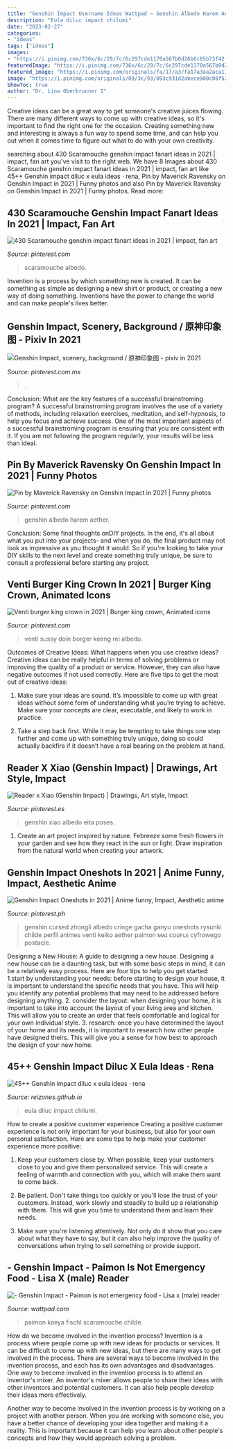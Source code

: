 ```yaml
---
title: "Genshin Impact Username Ideas Wattpad ~ Genshin Albedo Harem Aether"
description: "Eula diluc impact chilumi"
date: "2023-02-27"
categories:
- "ideas"
tags: ["ideas"]
images:
- "https://i.pinimg.com/736x/6c/29/7c/6c297cde1170a567b0d26b6c05b73f42.jpg"
featuredImage: "https://i.pinimg.com/736x/6c/29/7c/6c297cde1170a567b0d26b6c05b73f42.jpg"
featured_image: "https://i.pinimg.com/originals/fa/17/a3/fa17a3aa2aca114fe4b593c9a597adb6.jpg"
image: "https://i.pinimg.com/originals/09/3c/93/093c931d2abece900c06f52aab096d79.jpg"
ShowToc: true
author: "Dr. Lina Oberbrunner I"
---
```



Creative ideas can be a great way to get someone's creative juices flowing. There are many different ways to come up with creative ideas, so it's important to find the right one for the occasion. Creating something new and interesting is always a fun way to spend some time, and can help you out when it comes time to figure out what to do with your own creativity.

	

		
searching about 430 Scaramouche genshin impact fanart ideas in 2021 | impact, fan art you've visit to the right web. We have 8 Images about 430 Scaramouche genshin impact fanart ideas in 2021 | impact, fan art like 45++ Genshin impact diluc x eula ideas · rena, Pin by Maverick Ravensky on Genshin Impact in 2021 | Funny photos and also Pin by Maverick Ravensky on Genshin Impact in 2021 | Funny photos. Read more:
		
    
## 430 Scaramouche Genshin Impact Fanart Ideas In 2021 | Impact, Fan Art

<img loading=lazy src="https://i.pinimg.com/474x/01/d3/c5/01d3c5ba887b4c4ff5e7a9e5cfeec0a1.jpg" onerror="this.onerror=null;this.src='https://tse2.mm.bing.net/th?id=OIP.Nv-tl_hqpsCO36Hr-4zb7gAAAA&amp;pid=15.1';" alt="430 Scaramouche genshin impact fanart ideas in 2021 | impact, fan art">

_Source: pinterest.com_

>scaramouche albedo. 

	

Invention is a process by which something new is created. It can be something as simple as designing a new shirt or product, or creating a new way of doing something. Inventions have the power to change the world and can make people's lives better.

    
## Genshin Impact, Scenery, Background / 原神印象图 - Pixiv In 2021

<img loading=lazy src="https://i.pinimg.com/736x/6c/29/7c/6c297cde1170a567b0d26b6c05b73f42.jpg" onerror="this.onerror=null;this.src='https://tse3.mm.bing.net/th?id=OIP.SknjEiJSekx0tTVggY37hwHaEK&amp;pid=15.1';" alt="Genshin Impact, scenery, background / 原神印象图 - pixiv in 2021">

_Source: pinterest.com.mx_

>. 

	

Conclusion: What are the key features of a successful brainstroming program?
A successful brainstroming program involves the use of a variety of methods, including relaxation exercises, meditation, and self-hypnosis, to help you focus and achieve success. One of the most important aspects of a successful brainstroming program is ensuring that you are consistent with it. If you are not following the program regularly, your results will be less than ideal.

    
## Pin By Maverick Ravensky On Genshin Impact In 2021 | Funny Photos

<img loading=lazy src="https://i.pinimg.com/236x/6c/2e/a1/6c2ea162ee1f15fc8310ce8b1147d99b.jpg?nii=t" onerror="this.onerror=null;this.src='https://tse4.mm.bing.net/th?id=OIP.DOm2E_9a8t34g5WleYLWnQAAAA&amp;pid=15.1';" alt="Pin by Maverick Ravensky on Genshin Impact in 2021 | Funny photos">

_Source: pinterest.com_

>genshin albedo harem aether. 

	

Conclusion: Some final thoughts onDIY projects.
In the end, it's all about what you put into your projects- and when you do, the final product may not look as impressive as you thought it would. So if you're looking to take your DIY skills to the next level and create something truly unique, be sure to consult a professional before starting any project.

    
## Venti Burger King Crown In 2021 | Burger King Crown, Animated Icons

<img loading=lazy src="https://i.pinimg.com/736x/2a/a1/db/2aa1dbeff48a0d77c540ab2c176ee2e9.jpg" onerror="this.onerror=null;this.src='https://tse4.mm.bing.net/th?id=OIP.8PdiOGRdu06Y2h0_uzvB2gHaHa&amp;pid=15.1';" alt="Venti burger king crown in 2021 | Burger king crown, Animated icons">

_Source: pinterest.com_

>venti sussy doin borger keeng rei albedo. 

	

Outcomes of Creative Ideas: What happens when you use creative ideas?
Creative ideas can be really helpful in terms of solving problems or improving the quality of a product or service. However, they can also have negative outcomes if not used correctly. Here are five tips to get the most out of creative ideas:
1. Make sure your ideas are sound. It’s impossible to come up with great ideas without some form of understanding what you’re trying to achieve. Make sure your concepts are clear, executable, and likely to work in practice.

2. Take a step back first. While it may be tempting to take things one step further and come up with something truly unique, doing so could actually backfire if it doesn’t have a real bearing on the problem at hand.

    
## Reader X Xiao (Genshin Impact) | Drawings, Art Style, Impact

<img loading=lazy src="https://i.pinimg.com/originals/fa/17/a3/fa17a3aa2aca114fe4b593c9a597adb6.jpg" onerror="this.onerror=null;this.src='https://tse3.mm.bing.net/th?id=OIP.KC-qeqbuzgmiOA4D1ryt2QHaJD&amp;pid=15.1';" alt="Reader x Xiao (Genshin Impact) | Drawings, Art style, Impact">

_Source: pinterest.es_

>genshin xiao albedo eita poses. 

	

1. Create an art project inspired by nature. Febreeze some fresh flowers in your garden and see how they react in the sun or light. Draw inspiration from the natural world when creating your artwork.

    
## Genshin Impact Oneshots In 2021 | Anime Funny, Impact, Aesthetic Anime

<img loading=lazy src="https://i.pinimg.com/736x/58/c3/2d/58c32d9ae97ad6f2b0c4148fec0d10cc.jpg" onerror="this.onerror=null;this.src='https://tse4.mm.bing.net/th?id=OIP.TAZwD2vdz4HGNquTKu4l3QAAAA&amp;pid=15.1';" alt="Genshin Impact Oneshots in 2021 | Anime funny, Impact, Aesthetic anime">

_Source: pinterest.ph_

>genshin cursed zhongli albedo cringe gacha ganyu oneshots rysunki childe perfil animes venti keiko aether paimon ᴍᴀɪ ᴄᴏᴜᴘʟᴇ cyfrowego postacie. 

	

Designing a New House: A guide to designing a new house.
Designing a new house can be a daunting task, but with some basic steps in mind, it can be a relatively easy process. Here are four tips to help you get started: 1.start by understanding your needs: before starting to design your house, it is important to understand the specific needs that you have. This will help you identify any potential problems that may need to be addressed before designing anything. 2. consider the layout: when designing your home, it is important to take into account the layout of your living area and kitchen. This will allow you to create an order that feels comfortable and logical for your own individual style. 3. research: once you have determined the layout of your home and its needs, it is important to research how other people have designed theirs. This will give you a sense for how best to approach the design of your new home. 
    
## 45++ Genshin Impact Diluc X Eula Ideas · Rena

<img loading=lazy src="https://i.pinimg.com/originals/09/3c/93/093c931d2abece900c06f52aab096d79.jpg" onerror="this.onerror=null;this.src='https://tse1.mm.bing.net/th?id=OIP.J3Bail1eLgqOwjWwfi0tSgHaLa&amp;pid=15.1';" alt="45++ Genshin impact diluc x eula ideas · rena">

_Source: reizones.github.io_

>eula diluc impact chilumi. 

	

How to create a positive customer experience
Creating a positive customer experience is not only important for your business, but also for your own personal satisfaction. Here are some tips to help make your customer experience more positive:
1. Keep your customers close by. When possible, keep your customers close to you and give them personalized service. This will create a feeling of warmth and connection with you, which will make them want to come back.

2. Be patient. Don't take things too quickly or you'll lose the trust of your customers. Instead, work slowly and steadily to build up a relationship with them. This will give you time to understand them and learn their needs.

3. Make sure you're listening attentively. Not only do it show that you care about what they have to say, but it can also help improve the quality of conversations when trying to sell something or provide support.

    
## - Genshin Impact - Paimon Is Not Emergency Food - Lisa X (male) Reader

<img loading=lazy src="https://d.wattpad.com/story_parts/962062381/images/163b298d95a0abe8825669970219.jpg" onerror="this.onerror=null;this.src='https://tse2.mm.bing.net/th?id=OIP.umFjHXiFBFPWR1Qz8BOmcgHaEK&amp;pid=15.1';" alt="- Genshin Impact - Paimon is not emergency food - Lisa x (male) reader">

_Source: wattpad.com_

>paimon kaeya fischl scaramouche childe. 

	

How do we become involved in the invention process?
Invention is a process where people come up with new ideas for products or services. It can be difficult to come up with new ideas, but there are many ways to get involved in the process. There are several ways to become involved in the invention process, and each has its own advantages and disadvantages.
One way to become involved in the invention process is to attend an inventor's mixer. An inventor's mixer allows people to share their ideas with other inventors and potential customers. It can also help people develop their ideas more effectively.

Another way to become involved in the invention process is by working on a project with another person. When you are working with someone else, you have a better chance of developing your idea together and making it a reality. This is important because it can help you learn about other people's concepts and how they would approach solving a problem.

